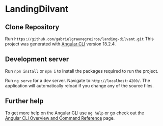 # LandingDilvant

## Clone Repository
Run `https://github.com/gabrielgraunegreiros/landing-dilvant.git`
This project was generated with [Angular CLI](https://github.com/angular/angular-cli) version 18.2.4.

## Development server

Run `npm install` or `npm i` to install the packages required to run the project.

Run `ng serve` for a dev server. Navigate to `http://localhost:4200/`. The application will automatically reload if you change any of the source files.

## Further help

To get more help on the Angular CLI use `ng help` or go check out the [Angular CLI Overview and Command Reference](https://angular.dev/tools/cli) page.
